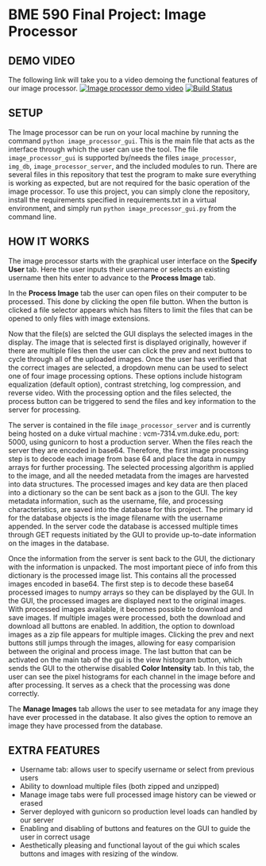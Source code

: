 # BME 590 Final Project: Image Processor

## DEMO VIDEO
The following link will take you to a video demoing the functional features of our image processor.
[![Image processor demo video](http://img.youtube.com/vi/M5GgaO1uSFc/0.jpg)](https://www.youtube.com/watch?v=M5GgaO1uSFc& "Image Processor Demo")
[![Build Status](https://travis-ci.org/matthew-huber/bme590final.svg?branch=master)](https://travis-ci.org/matthew-huber/bme590final)

## SETUP
The Image processor can be run on your local machine by running the command `python image_processor_gui`. This is the main file that acts as the interface through which the user can use the tool. The file `image_processor_gui` is supported by/needs the files `image_processor`, `img_db`, `image_processor_server`, and the included modules to run. There are several files in this repository that test the program to make sure everything is working as expected, but are not required for the basic operation of the image processor. 
To use this project, you can simply clone the repository, install the requirements specified in requirements.txt in a virtual environment, and simply run `python image_processor_gui.py` from the command line.
## HOW IT WORKS
The image processor starts with the graphical user interface on the **Specify User** tab. Here the user inputs their username or selects an existing username then hits enter to advance to the **Process Image** tab. 

In the **Process Image** tab the user can open files on their computer to be processed. This done by clicking the open file button. When the button is clicked a file selector appears which has filters to limit the files that can be opened to only files with image extensions. 

Now that the file(s) are selcted the GUI displays the selected images in the display. The image that is selected first is displayed originally, however if there are multiple files then the user can click the prev and next buttons to cycle through all of the uploaded images. Once the user has verified that the correct images are selected, a dropdown menu can be used to select one of four image processing options. These options include histogram equalization (default option), contrast stretching, log compression, and reverse video. With the processing option and the files selected, the process button can be triggered to send the files and key information to the server for processing.

The server is contained in the file `image_processor_server` and is currently being hosted on a duke virtual machine : 
vcm-7314.vm.duke.edu, port: 5000, using gunicorn to host a production server. When the files reach the server they are encoded in base64. Therefore, the first image processing step is to decode each image from base 64 and place the data in numpy arrays for further processing. The selected processing algorithm is applied to the image, and all the needed metadata from the images are harvested into data structures. The processed images and key data are then placed into a dictionary so the can be sent back as a json to the GUI. The key metadata information, such as the username, file, and processing characteristics, are saved into the database for this project. The primary id for the database objects is the image filename with the username appended. In the server code the database is accessed multiple times through GET requests initiated by the GUI to provide up-to-date information on the images in the database.

Once the information from the server is sent back to the GUI, the dictionary with the information is unpacked. The most important piece of info from this dictionary is the processed image list. This contains all the processed images encoded in base64. The first step is to decode these base64 processed images to numpy arrays so they can be displayed by the GUI. In the GUI, the processed images are displayed next to the original images. With processed images available, it becomes possible to download and save images. If multiple images were processed, both the download and download all buttons are enabled. In addition, the option to download images as a zip file appears for multiple images. Clicking the prev and next buttons still jumps through the images, allowing for easy comparision between the original and process image. The last button that can be activated on the main tab of the gui is the view histogram button, which sends the GUI to the otherwise disabled **Color Intensity** tab. In this tab, the user can see the pixel histograms for each channel in the image before and after processing. It serves as a check that the processing was done correctly.

The **Manage Images** tab allows the user to see metadata for any image they have ever processed in the database. It also gives the option to remove an image they have processed from the database. 

## EXTRA FEATURES
* Username tab: allows user to specify username or select from previous users
* Ability to download multiple files (both zipped and unzipped)
* Manage image tabs were full processed image history can be viewed or erased
* Server deployed with gunicorn so production level loads can handled by our server
* Enabling and disabling of buttons and features on the GUI to guide the user in correct usage
* Aesthetically pleasing and functional layout of the gui which scales buttons and images with resizing of the window. 
